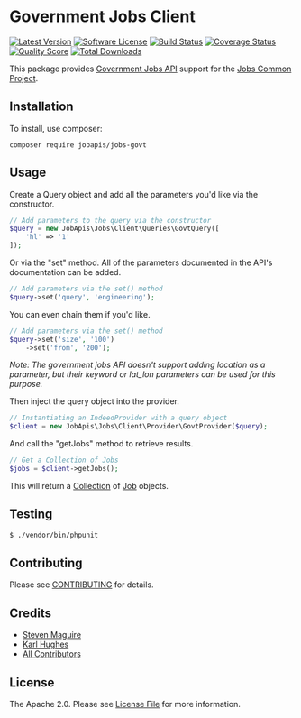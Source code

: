 # Government Jobs Client

[![Latest Version](https://img.shields.io/github/release/jobapis/jobs-govt.svg?style=flat-square)](https://github.com/jobapis/jobs-govt/releases)
[![Software License](https://img.shields.io/badge/license-APACHE%202.0-brightgreen.svg?style=flat-square)](LICENSE.md)
[![Build Status](https://img.shields.io/travis/jobapis/jobs-govt/master.svg?style=flat-square&1)](https://travis-ci.org/jobapis/jobs-govt)
[![Coverage Status](https://img.shields.io/scrutinizer/coverage/g/jobapis/jobs-govt.svg?style=flat-square)](https://scrutinizer-ci.com/g/jobapis/jobs-govt/code-structure)
[![Quality Score](https://img.shields.io/scrutinizer/g/jobapis/jobs-govt.svg?style=flat-square)](https://scrutinizer-ci.com/g/jobapis/jobs-govt)
[![Total Downloads](https://img.shields.io/packagist/dt/jobapis/jobs-govt.svg?style=flat-square)](https://packagist.org/packages/jobapis/jobs-govt)

This package provides [Government Jobs API](http://search.digitalgov.gov/developer/jobs.html)
support for the [Jobs Common Project](https://github.com/jobapis/jobs-common).

## Installation

To install, use composer:

```
composer require jobapis/jobs-govt
```

## Usage

Create a Query object and add all the parameters you'd like via the constructor.
 
```php
// Add parameters to the query via the constructor
$query = new JobApis\Jobs\Client\Queries\GovtQuery([
    'hl' => '1'
]);
```

Or via the "set" method. All of the parameters documented in the API's documentation can be added.

```php
// Add parameters via the set() method
$query->set('query', 'engineering');
```

You can even chain them if you'd like.

```php
// Add parameters via the set() method
$query->set('size', '100')
    ->set('from', '200');
```

*Note: The government jobs API doesn't support adding location as a parameter, but their keyword or lat_lon parameters can be used for this purpose.* 

Then inject the query object into the provider.

```php
// Instantiating an IndeedProvider with a query object
$client = new JobApis\Jobs\Client\Provider\GovtProvider($query);
```

And call the "getJobs" method to retrieve results.

```php
// Get a Collection of Jobs
$jobs = $client->getJobs();
```

This will return a [Collection](https://github.com/jobapis/jobs-common/blob/master/src/Collection.php) of [Job](https://github.com/jobapis/jobs-common/blob/master/src/Job.php) objects.

## Testing

``` bash
$ ./vendor/bin/phpunit
```

## Contributing

Please see [CONTRIBUTING](https://github.com/jobapis/jobs-govt/blob/master/CONTRIBUTING.md) for details.

## Credits

- [Steven Maguire](https://github.com/stevenmaguire)
- [Karl Hughes](https://github.com/karllhughes)
- [All Contributors](https://github.com/jobapis/jobs-govt/contributors)

## License

The Apache 2.0. Please see [License File](https://github.com/jobapis/jobs-govt/blob/master/LICENSE) for more information.
